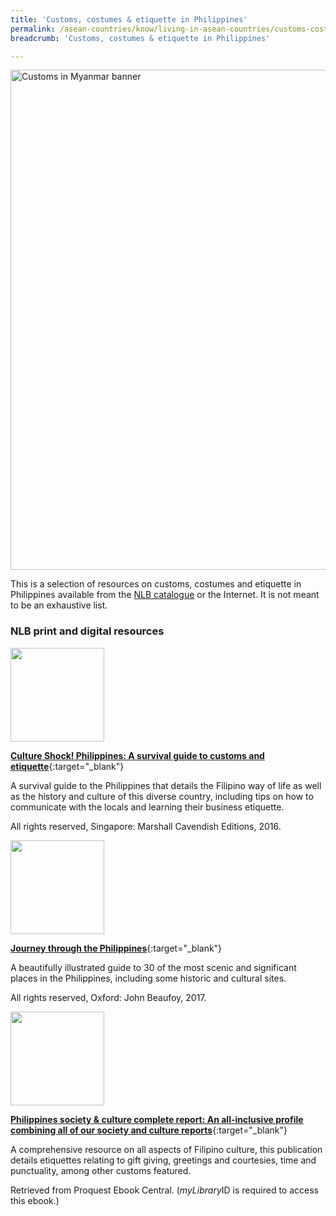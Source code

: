 ```yaml
---
title: 'Customs, costumes & etiquette in Philippines'
permalink: /asean-countries/know/living-in-asean-countries/customs-costumes-etiquette-in-philippines/
breadcrumb: 'Customs, costumes & etiquette in Philippines'

---
```



<img src="/images/asean-living/Customs-Philippines.jpg" alt="Customs in Myanmar banner" style="width:800px;" />

This is a selection of resources on customs, costumes and etiquette in Philippines available from the [NLB catalogue](http://catalogue.nlb.gov.sg/) or the Internet.  It is not meant to be an exhaustive list.

### **NLB print and digital resources**

<img src="/images/book-covers/Culture-Shock-Philippines-A-survival-guide-to-customs-and-etiquette.jpg" style="width:150px;" />

[**Culture Shock! Philippines: A survival guide to customs and etiquette**](http://eservice.nlb.gov.sg/item_holding.aspx?bid=202558568){:target="_blank"}

A survival guide to the Philippines that details the Filipino way of life as well as the history and culture of this diverse country, including tips on how to communicate with the locals and learning their business etiquette.

All rights reserved, Singapore: Marshall Cavendish Editions, 2016.

<img src="/images/book-covers/Journey-through-the-Philippines.jpg" style="width:150px;" />

[**Journey through the Philippines**](http://eservice.nlb.gov.sg/item_holding.aspx?bid=202900849){:target="_blank"}

A beautifully illustrated guide to 30 of the most scenic and significant places in the Philippines, including some historic and cultural sites.

All rights reserved, Oxford: John Beaufoy, 2017.

<img src="/images/book-covers/Philippines-society-culture-complete-report-An-all-inclusive-profile-combining-all-of-our-society-and-culture-report.png" style="width:150px;" />

[**Philippines society & culture complete report: An all-inclusive profile combining all of our society and culture reports**](http://eresources.nlb.gov.sg/Main/Browse?startsWith=P){:target="_blank"}

A comprehensive resource on all aspects of Filipino culture, this publication details etiquettes relating to gift giving, greetings and courtesies, time and punctuality, among other customs featured.

Retrieved from Proquest Ebook Central.  (*myLibrary*ID is required to access this ebook.)